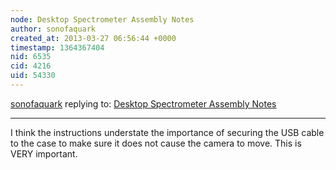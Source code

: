 ```yaml
---
node: Desktop Spectrometer Assembly Notes
author: sonofaquark
created_at: 2013-03-27 06:56:44 +0000
timestamp: 1364367404
nid: 6535
cid: 4216
uid: 54330
---
```




[sonofaquark](../profile/sonofaquark) replying to: [Desktop Spectrometer Assembly Notes](../notes/sonofaquark/3-25-2013/desktop-spectrometer-assembly-notes)

----
I think the instructions understate the importance of securing the USB cable to the case to make sure it does not cause the camera to move. This is VERY important.